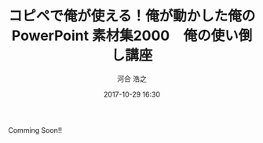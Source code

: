 ﻿---
title: コピペで俺が使える！俺が動かした俺のPowerPoint 素材集2000　俺の使い倒し講座
description: "コピペで俺が使える！俺が動かした俺のPowerPoint 素材集2000　俺の使い倒し講座"
date: 2017-10-29 16:30
sessionlevel: 50
author: 河合 浩之
category: sessions
---
Comming Soon!!
